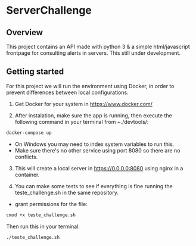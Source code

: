 # ServerChallenge

## Overview

This project contains an API made with python 3 & a simple html/javascript frontpage for consulting alerts in servers. This still under development.

## Getting started

For this project we will run the environment using Docker, in order to prevent differences between local configurations.

1) Get Docker for your system in https://www.docker.com/

2) After instalation, make sure the app is running, then execute the following command in your terminal from ~./devtools/:
```bash
docker-compose up
```
 * On Windows you may need to index system variables to run this.
 * Make sure there's no other service using port 8080 so there are no conflicts.

3) This will create a local server in https://0.0.0.0:8080 using nginx in a container. 

4) You can make some tests to see if everything is fine running the teste_challenge.sh in the same repository.
- grant permissions for the file:
```bash
cmod +x teste_challenge.sh
```
Then run this in your terminal:
```bash
./teste_challenge.sh
```

